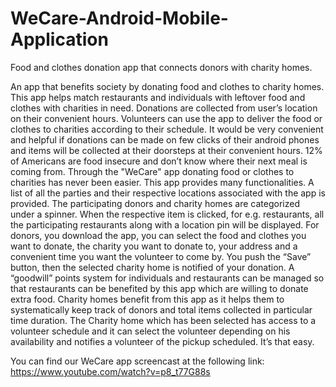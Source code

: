 # WeCare-Android-Mobile-Application
Food and clothes donation app that connects donors with charity homes.

An app that benefits society by donating food and clothes to charity homes. This app helps match restaurants and individuals with leftover food and clothes with charities in need. Donations are collected from user’s location on their convenient hours. Volunteers can use the app to deliver the food or clothes to charities according to their schedule.
It would be very convenient and helpful if donations can be made on few clicks of their android phones and items will be collected at their doorsteps at their convenient hours. 12% of Americans are food insecure and don’t know where their next meal is coming from. Through the "WeCare" app donating food or clothes to charities has never been easier.
This app provides many functionalities. A list of all the parties and their respective locations associated with the app is provided. The participating donors and charity homes are categorized under a spinner. When the respective item is clicked, for e.g. restaurants, all the participating restaurants along with a location pin will be displayed.
For donors, you download the app, you can select the food and clothes you want to donate, the charity you want to donate to, your address and a convenient time you want the volunteer to come by. You push the “Save” button, then the selected charity home is notified of your donation. A “goodwill” points system for individuals and restaurants can be managed so that restaurants can be benefited by this app which are willing to donate extra food.
Charity homes benefit from this app as it helps them to systematically keep track of donors and total items collected in particular time duration. The Charity home which has been selected has access to a volunteer schedule and it can select the volunteer depending on his availability and notifies a volunteer of the pickup scheduled. It’s that easy.

You can find our WeCare app screencast at the following link:
https://www.youtube.com/watch?v=p8_­t77G88s
